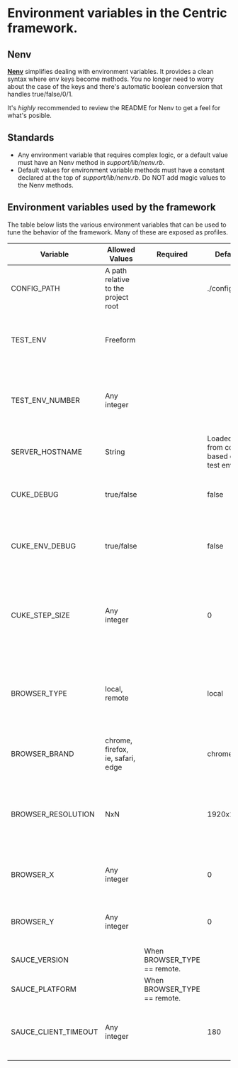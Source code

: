 <!--
# @markup markdown
# @title Environment variables in the Centric framework.
# 
-->
# Environment variables in the Centric framework.

## Nenv
**[Nenv](https://rubygems.org/gems/nenv)** simplifies dealing with environment variables. It provides a clean syntax where env keys become methods. You no longer need to worry about the case of the keys and there's automatic boolean conversion that handles true/false/0/1.

It's *highly* recommended to review the README for Nenv to get a feel for what's posible.


## Standards
 * Any environment variable that requires complex logic, or a default value must have an Nenv method in *support/lib/nenv.rb*.
 * Default values for environment variable methods must have a constant declared at the top of *support/lib/nenv.rb*.  Do NOT add magic values to the Nenv methods.

## Environment variables used by the framework
 The table below lists the various environment variables that can be used to tune the behavior of the framework.  Many of these are exposed as profiles. 

| Variable               | Allowed Values                      | Required                      | Default                              | Info                                                                                                   |
|------------------------|-------------------------------------|-------------------------------|--------------------------------------|--------------------------------------------------------------------------------------------------------|
| CONFIG\_PATH           | A path relative to the project root |                               | ./config                             | Where should the config helper look for files.                                                         |
| TEST\_ENV              | Freeform                            |                               |                                      | Used to differentiate which environment you're running in.                                             |
| TEST\_ENV\_NUMBER      | Any integer                         |                               |                                      | Used for differentiating between children when running tests in parallel.                              |
| SERVER_HOSTNAME        | String                              |                               | Loaded from config based on test env | Used for building URLs to the system under test.                                                       |
| CUKE\_DEBUG            | true/false                          |                               | false                                | If set to true, a pry session will be opened when a test fails.                                        |
| CUKE\_ENV\_DEBUG       | true/false                          |                               | false                                | If set to true, a pry session will be opened eat the end of env.rb                                     |
| CUKE\_STEP\_SIZE       | Any integer                         |                               | 0                                    | If set to a non-zero value, test execution will stop and wait for a keypress.  Useful for doing demos. |
| BROWSER\_TYPE          | local, remote                       |                               | local                                | Set to local to use browsers via your local machine.   Set to remote to use browsers via sauce labs.   |
| BROWSER\_BRAND         | chrome, firefox, ie, safari, edge   |                               | chrome                               | Set to the brand of browser you want to test under.                                                    |
| BROWSER\_RESOLUTION    | NxN                                 |                               | 1920x1080                            | Used to specify a specific resolution for the browser window.  For example: 1024x768                   |
| BROWSER\_X             | Any integer                         |                               | 0                                    | Used to specify the x position for the browser window.                                                 |
| BROWSER\_Y             | Any integer                         |                               | 0                                    | Used to specify the y position for the browser window.                                                 |
| SAUCE\_VERSION         |                                     | When BROWSER\_TYPE == remote. |                                      |                                                                                                        |
| SAUCE\_PLATFORM        |                                     | When BROWSER\_TYPE == remote. |                                      |                                                                                                        |
| SAUCE\_CLIENT\_TIMEOUT | Any integer                         |                               | 180                                  | How long should Sauce Labs API calls be allowed to run?                                                |